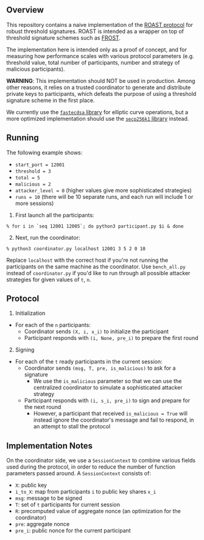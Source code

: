 ## Overview

This repository contains a naive implementation of the [ROAST protocol](https://eprint.iacr.org/2022/550) for robust threshold signatures. ROAST is intended as a wrapper on top of threshold signature schemes such as [FROST](https://eprint.iacr.org/2020/852).

The implementation here is intended only as a proof of concept, and for measuring how performance scales with various protocol parameters (e.g. threshold value, total number of participants, number and strategy of malicious participants).

**WARNING**: This implementation should NOT be used in production. Among other reasons, it relies on a trusted coordinator to generate and distribute private keys to participants, which defeats the purpose of using a threshold signature scheme in the first place.

We currently use the [`fastecdsa` library](https://github.com/AntonKueltz/fastecdsa) for elliptic curve operations, but a more optimized implementation should use the [`secp256k1` library](https://github.com/bitcoin-core/secp256k1) instead.

## Running

The following example shows:

* `start_port = 12001`
* `threshold = 3`
* `total = 5`
* `malicious = 2`
* `attacker_level = 0` (higher values give more sophisticated strategies)
* `runs = 10` (there will be 10 separate runs, and each run will include 1 or more sessions)

1. First launch all the participants:

```shell
% for i in `seq 12001 12005`; do python3 participant.py $i & done
```

2. Next, run the coordinator:

```shell
% python3 coordinator.py localhost 12001 3 5 2 0 10
```

Replace `localhost` with the correct host if you're not running the participants on the same machine as the coordinator. Use `bench_all.py` instead of `coordinator.py` if you'd like to run through all possible attacker strategies for given values of `t`, `n`.

## Protocol

1. Initialization

* For each of the `n` participants:
	* Coordinator sends `(X, i, x_i)` to initialize the participant
	* Participant responds with `(i, None, pre_i)` to prepare the first round

2. Signing

* For each of the `t` ready participants in the current session:
	* Coordinator sends `(msg, T, pre, is_malicious)` to ask for a signature
		* We use the `is_malicious` parameter so that we can use the centralized coordinator to simulate a sophisticated attacker strategy
	* Participant responds with `(i, s_i, pre_i)` to sign and prepare for the next round
		* However, a participant that received `is_malicious = True` will instead ignore the coordinator's message and fail to respond, in an attempt to stall the protocol

## Implementation Notes

On the coordinator side, we use a `SessionContext` to combine various fields used during the protocol, in order to reduce the number of function parameters passed around. A `SessionContext` consists of:

* `X`: public key
* `i_to_X`: map from participants `i` to public key shares `x_i`
* `msg`: message to be signed
* `T`: set of `t` participants for current session
* `R`: precomputed value of aggregate nonce (an optimization for the coordinator)
* `pre`: aggregate nonce
* `pre_i`: public nonce for the current participant
